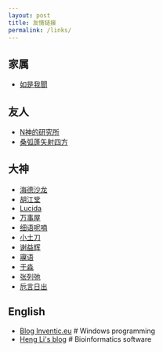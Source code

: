 ```yaml
---
layout: post
title: 友情链接
permalink: /links/
---
```

家属
----
* [如是我聞](http://ztpala.com)

友人
----
* [N神的研究所](http://nshen.net)
* [桑弧蓬矢射四方](http://iphyer.github.io)

大神
----
* [海德沙龙](http://headsalon.org)
* [胡江堂](http://jiangtanghu.com/cn)
* [Lucida](http://lucida.me)
* [万事屋](https://tcya.xyz)
* [细语呢喃](https://www.hrwhisper.me)
* [小土刀](https://wdxtub.com)
* [谢益辉](https://yihui.name)
* [寱语](http://www.kzeng.info)
* [于淼](https://yufree.cn)
* [张列弛](https://www.liechi.org/cn)
* [卮言日出](https://shadowquark.github.io/)

English
-------
* [Blog Inventic.eu](https://blog.inventic.eu/) # Windows programming
* [Heng Li's blog](http://lh3.github.io/) # Bioinformatics software
